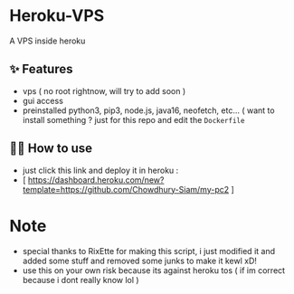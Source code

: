 # Heroku-VPS

A VPS inside heroku

## ✨ Features

- vps ( no root rightnow, will try to add soon )
- gui access 
- preinstalled python3, pip3, node.js, java16, neofetch, etc... ( want to install something ? just for this repo and edit the `Dockerfile`

## 💁‍♀️ How to use

- just click this link and deploy it in heroku : 
- [ https://dashboard.heroku.com/new?template=https://github.com/Chowdhury-Siam/my-pc2 ]

# Note

- special thanks to RixEtte for making this script, i just modified it and added some stuff and removed some junks to make it kewl xD!
- use this on your own risk because its against heroku tos ( if im correct because i dont really know lol )
